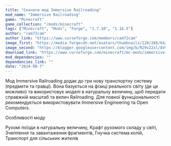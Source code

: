 ```yaml
---
title: "Скачати мод Immersive Railroading"
mod_name: "Immersive Railroading"
game: "Minecraft"
game_collection: "/mods/minecraft"
tags: ["Minecraft", "Mods", "Forge", "1.7.10", "1.16.5"]
author: "cam72cam"
author_link: "https://www.curseforge.com/members/cam72cam"
image_first: "https://media.forgecdn.net/avatars/thumbnails/120/268/64/64/636406655841781764.png"
image_second: "https://blogger.googleusercontent.com/img/b/R29vZ2xl/AVvXsEhumQ7nfxj4OuVRLS415PF1b3Xlirt4AA7XX0cRbi_gi0Eml9e2f2ekXs0NQg8rhCdwgujkVMNSHxr0MRHvH2r9fTlw9aP5W1labUS8YS1R33WYH7caAosSUbIoDjXvdvHSzw900Tigw_BZMv6frPbMUM8p9Eu8WrTU49P59QRvmbCSxVBRDPDBDT4/s400/636406655841781764_1.png"
download_link: "https://www.curseforge.com/minecraft/mc-mods/immersive-railroading/files/all?page=1&amp;pageSize=20"
mod_dependencies: ""
dependencies_link: ""
date: "2024-08-7"
---
```


Мод Immersive Railroading додає до гри нову транспортну систему (предмети та гравці). Вона базується на фізиці реального світу (де це можливо) та використовує моделі в натуральну величину, щоб передати справжній масштаб та велич Railroading. Для повної функціональності рекомендується використовувати Immersive Engineering та Open Computers.

Особливості моду

Рухомі поїзди в натуральну величину, Крафт рухомого складу у світі, Зчеплення та завантаження фрагментів, Гнучка система колій, Транспорт для сільських жителів
